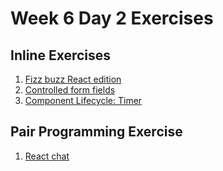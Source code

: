 # Week 6 Day 2 Exercises

## Inline Exercises

1. [Fizz buzz React edition](warmup.md)
1. [Controlled form fields](form.md)
1. [Component Lifecycle: Timer](timer.md)

## Pair Programming Exercise

1. [React chat](https://github.com/horizons-school-of-technology/react-chat)

